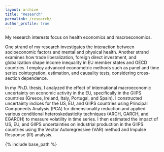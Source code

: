 ```yaml
---
layout: archive
title: "Research"
permalink: /research/
author_profile: true
---
```

My research interests focus on health economics and macroeconomics. 

One strand of my research investigates the interaction between socioeconomic factors and mental and physical health. Another strand examines how trade liberalization, foreign direct investment, and globalization shape income inequality in EU member states and OECD countries. I employ advanced econometric methods such as panel and time series cointegration, estimation, and causality tests, considering cross-section dependence.

In my Ph.D. thesis, I analyzed the effect of international macroeconomic uncertainty on economic activity in the EU, specifically in the GIIPS countries (Greece, Ireland, Italy, Portugal, and Spain). I constructed uncertainty indices for the US, EU, and GIIPS countries using Principal Components Analysis (PCA) for dimensionality reduction and applied various conditional heteroskedasticity techniques (ARCH, GARCH, and EGARCH) to measure volatility in time series. I then estimated the impact of US, EU, and GIIPS uncertainties on industrial production in the GIIPS countries using the Vector Autoregressive (VAR) method and Impulse Response (IR) analysis.

<nbsp>

{% include base_path %}

